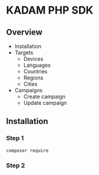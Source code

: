 # KADAM PHP SDK 

## Overview

* Installation
* Targets
    * Devices
    * Languages
    * Countries
    * Regions
    * Cities
* Campaigns
    * Create campaign
    * Update campaign

## Installation

### Step 1

```
composer require 
```

### Step 2

```php

```